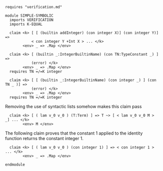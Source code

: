```k
requires "verification.md"

module SIMPLE-SYMBOLIC
  imports VERIFICATION
  imports K-EQUAL

  claim <k> [ [ (builtin addInteger) (con integer X)] (con integer Y)] =>
            < con integer Y +Int X > ... </k>
        <env> _ => .Map </env>

  claim <k> [ (builtin _:IntegerBuiltinName) (con TN:TypeConstant _) ] =>
            (error) </k>
        <env> _ => .Map </env>
  requires TN =/=K integer

  claim <k> [ [ (builtin _:IntegerBuiltinName) (con integer _) ] (con TN _ )] =>
            (error) </k>
        <env> _ => .Map </env>
  requires TN =/=K integer
```
 Removing the use of syntactic lists somehow makes this claim pass

```k
  claim <k> [ ( lam v_0 v_0 ) (T:Term) ] => T ~> [ < lam v_0 v_0 M > _] ... </k>
        <env> M </env>
```

The following claim proves that the constant 1 applied to the identity function returns the
constant integer 1.

```k
  claim <k> [ ( lam v_0 v_0 ) (con integer 1) ] => < con integer 1 > ... </k>
        <env> _ => .Map </env>

endmodule
```

